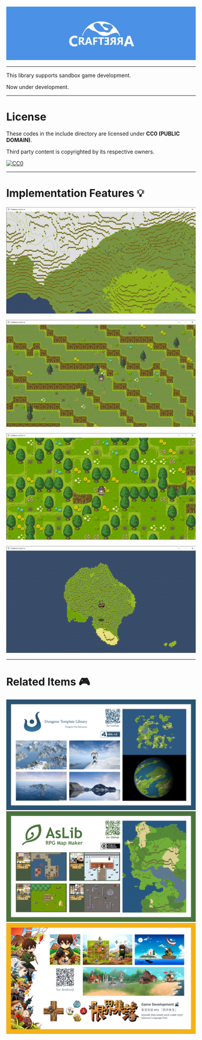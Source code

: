 ![Crafterra](./image/Logo/logo.png)

---

This library supports sandbox game development.

Now under development.

---

# License

These codes in the include directory are licensed under **CC0 (PUBLIC DOMAIN)**.

Third party content is copyrighted by its respective owners.

[![CC0](https://mirrors.creativecommons.org/presskit/buttons/88x31/svg/cc-zero.svg "CC0")](http://creativecommons.org/publicdomain/zero/1.0/deed.en)

---

# Implementation Features 💡

![Screenshot](./image/Screenshot/Crafterra%20v5.0.0.1.X/Crafterra%20v5.0.0.1.6%202022_02_03%2019_40_22.png)

![Screenshot](./image/Screenshot/Crafterra%20v5.0.0.1.X/Crafterra%20v5.0.0.1.6%202022_02_03%2019_41_47.png)

![Screenshot](./image/Screenshot/Crafterra%20v5.0.0.1.X/Crafterra%20v5.0.0.1.5%202022_02_02%2020_56_15.png)

![Screenshot](./image/Screenshot/Crafterra%20v5.0.0.1.X/Crafterra%20v5.0.0.1.5%202022_02_01%200_49_46.png)

---

# Related Items 🎮

[![DTL](https://raw.githubusercontent.com/AsPJT/AsPJT/master/Picture/dungeon_template_library.png)](https://github.com/AsPJT/DungeonTemplateLibrary)
[![AsLib](https://raw.githubusercontent.com/AsPJT/AsPJT/master/Picture/aslib.png)](https://github.com/AsPJT/AsLib)
[![GenkaiSyuraku](https://raw.githubusercontent.com/AsPJT/AsPJT/master/Picture/genkai_syuraku.png)](https://github.com/AsPJT/GenkaiSyuraku)
